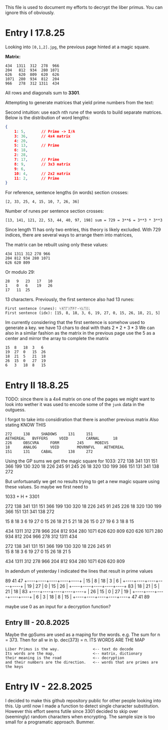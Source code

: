 This file is used to document my efforts to decrypt the liber primus. You can ignore this of obviously.

# Entry I 17.8.25
Looking into `[0,1,2].jpg`, the previous page hinted at a magic square.

**Matrix:**
```
434  1311  312  278  966
204   812  934  280 1071
626   620  809  620  626
1071  280  934  812  204
966   278  312 1311  434
```
All rows and diagonals sum to **3301**.

Attempting to generate matrices that yield prime numbers from the text:

Second intuition: use each nth rune of the words to build separate matrices. Below is the distribution of word lengths:
```json
{
    1: 5,       // Prime -> I/A 
    3: 36,      // 4x4 matrix
    4: 20, 
    5: 13,      // Prime
    6: 18, 
    2: 28,
    7: 17,      // Prime
    8: 9,       // 3x3 matrix
    9: 6,
    10: 4,      // 2x2 matrix
    11: 2,      // Prime
}
```
For reference, sentence lengths (in words) section crosses:
```
[2, 33, 25, 4, 15, 10, 7, 26, 36] 
```
Number of runes per sentence section crosses:
```
[13, 141, 121, 22, 53, 44, 40, 97, 198] sum = 729 = 3**6 = 3**3 * 3**3
```
Since length 11 has only two entries, this theory is likely excluded.
With 729 indices, there are several ways to arrange them into matrices, 

The matrix can be rebuilt using only these values:
```
434 1311 312 278 966
204 812 934 280 1071
626 620 809
```
Or modulo 29:
```
28   9   23   17   10
1    0   6    19   26
17   11  25
```
13 characters. Previously, the first sentence also had 13 runes:
```
First sentence (runes): ᛋᚻᛖᚩᚷᛗᛡᚠ-ᛋᚣᛖᛝᚳ
First sentence (idx): [15, 8, 18, 3, 6, 19, 27, 0, 15, 26, 18, 21, 5]
```


Im currently considering that the first sentence is somehow used to generate a key.
we have 13 chars to deal with thats $2*2 + 3*3$ 
We can also in a similar fashion as the matrix in the previous page use the 5 as a center and mirror the array to complete the matrix 

```
15	8	18	3	6
19	27	0	15	26
18	21	5	21	18
26	15	0	27	19
6	3	18	8	15
```

# Entry II 18.8.25

TODO:
since there is a 4x4 matrix on one of the pages we might want to look into wether it was used to encode some of the `junk` data in the outguess. 

I forgot to take into considiration that there is another previous matrix
Also stating KNOW THIS

```
272		138		SHADOWS		131		151
AETHEREAL	BVFFERS		VOID		CARNAL		18
226		OBSCVRA		FORM		245		MOBIVS
18		ANALOG		VOID		MOVRNFVL	AETHEREAL
151		131		CABAL		138		272
```
Using the GP sums we get the magic square for 1033:
272		138		341		131		151
366     199		130		320		18
226		245		91	        245 		26
18		320	130		199	    366
151		131		341		138		272

But unfortuanatly we get no results trying to get a new magic square using these values. So maybe we first need to 

1033 + H + 3301 


272		138		341		131		151
366     199		130		320		18
226		245		91	    245		226
18		320		130		199	    366
151		131		341		138		272

15	    8	    18  	3	    6
19	    27  	0	    15	    26
18	    21  	5   	21	    18
26	    15  	0	    27	    19
6	    3	    18	    8	    15

434     1311    312     278     966
204     812     934     280     1071
626     620     809     620     626
1071    280     934     812     204
966     278     312     1311    434



272		138		341		131		151
366     199		130		320		18
226		245		91	
15	    8	    18  	3	    6
19	    27  	0	    15	    26
18	    21  	5   

434     1311    312     278     966
204     812     934     280     1071
626     620     809     


In adendum of yesterday I indicated the lines that result in prime values


89              41               47
    +----+----+----+----+----+
    | 15 |  8 | 18 |  3 |  6 |
    +----+----+----+----+----+
    | 19 | 27 |  0 | 15 | 26 |
    +----+----+----+----+----+
83  | 18 | 21 |  5 | 21 | 18 |  83
    +----+----+----+----+----+
    | 26 | 15 |  0 | 27 | 19 |
    +----+----+----+----+----+
    |  6 |  3 | 18 |  8 | 15 |
    +----+----+----+----+----+
47              41               89

maybe use 0 as an input for a decryption function?



## Entry III - 20.8.2025

Maybe the gpSums are used as a maping for the words. 
e.g. The sum for n = 373. Then for all w in lp. dec(373) = n.
ITS WORDS ARE THE MAP
```
Liber Primus is the way.               <-- text do decode
Its words are the map,                 <-- matrix, dictionary
their meaning is the road              <-- decryption
and their numbers are the direction.   <-- words that are primes are the keys
```

# Entry IV - 22.8.2025

I decided to make this github repository public for other people looking into this. Up until now I made a function to detect single character substitution. However this effort seems futile since 3301 decided to skip over (seemingly) random characters when encrypting. The sample size is too small for a programatic approach. Bummer.


